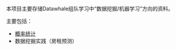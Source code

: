 本项目主要存储Datawhale组队学习中“数据挖掘/机器学习”方向的资料。

主要包括：

- [概率统计](https://github.com/datawhalechina/team-learning-data-mining/tree/master/ProbabilityStatistics)
- 数据挖掘实践（房租预测）







